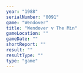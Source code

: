 ```yaml
---
year: "1988"
serialNumber: "0091" 
game: "Wendover"
title: "Wendover v The Min"
gameLocation: ""
gameDate: ""
shortReport: ""
result: ""
resultType: ""
type: "game"
---
```

